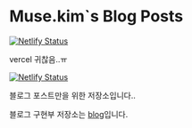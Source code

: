 # Muse.kim`s Blog Posts

[![Netlify Status](https://api.netlify.com/api/v1/badges/f60f58c8-8f7e-4f65-a240-340532274f06/deploy-status)](https://app.netlify.com/sites/inspiring-rosalind-a266d0/deploys)

vercel 귀찮음..ㅠ

[![Netlify Status](https://api.netlify.com/api/v1/badges/f60f58c8-8f7e-4f65-a240-340532274f06/deploy-status)](https://app.netlify.com/sites/inspiring-rosalind-a266d0/deploys)

블로그 포스트만을 위한 저장소입니다..

블로그 구현부 저장소는 [blog](https://github.com/sundoforce/blog)입니다.
